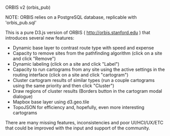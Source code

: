 ORBIS v2 (orbis_pub)

NOTE: ORBIS relies on a PostgreSQL database, replicable with 'orbis_pub.sql'

This is a pure D3.js version of ORBIS ( http://orbis.stanford.edu ) that introduces several new features:

* Dynamic base layer to contrast route type with speed and expense
* Capacity to remove sites from the pathfinding algorithm (click on a site and click "Remove")
* Dynamic labeling (click on a site and click "Label")
* Capacity to run cartograms from any site using the active settings in the routing interface (click on a site and click "cartogram")
* Cluster cartogram results of similar types (run a couple cartograms using the same priority and then click "Cluster")
* Draw regions of cluster results (Borders button in the cartogram modal dialogue)
* Mapbox base layer using d3.geo.tile
* TopoJSON for efficiency and, hopefully, even more interesting cartograms

There are many missing features, inconsistencies and poor UI/HCI/UX/ETC that could be improved with the input and support of the community.

